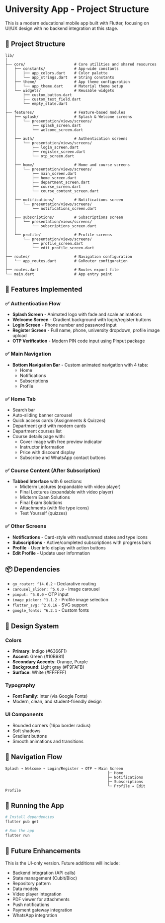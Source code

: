 # University App - Project Structure

This is a modern educational mobile app built with Flutter, focusing on UI/UX design with no backend integration at this stage.

## 📁 Project Structure

```
lib/
│
├── core/                      # Core utilities and shared resources
│   ├── constants/             # App-wide constants
│   │   ├── app_colors.dart    # Color palette
│   │   └── app_strings.dart   # String constants
│   ├── theme/                 # App theme configuration
│   │   └── app_theme.dart     # Material theme setup
│   └── widgets/               # Reusable widgets
│       ├── custom_button.dart
│       ├── custom_text_field.dart
│       └── empty_state.dart
│
├── features/                  # Feature-based modules
│   ├── splash/                # Splash & Welcome screens
│   │   └── presentation/views/screens/
│   │       ├── splash_screen.dart
│   │       └── welcome_screen.dart
│   │
│   ├── auth/                  # Authentication screens
│   │   └── presentation/views/screens/
│   │       ├── login_screen.dart
│   │       ├── register_screen.dart
│   │       └── otp_screen.dart
│   │
│   ├── home/                  # Home and course screens
│   │   └── presentation/views/screens/
│   │       ├── main_screen.dart
│   │       ├── home_screen.dart
│   │       ├── department_screen.dart
│   │       ├── course_screen.dart
│   │       └── course_content_screen.dart
│   │
│   ├── notifications/         # Notifications screen
│   │   └── presentation/views/screens/
│   │       └── notifications_screen.dart
│   │
│   ├── subscriptions/         # Subscriptions screen
│   │   └── presentation/views/screens/
│   │       └── subscriptions_screen.dart
│   │
│   └── profile/               # Profile screens
│       └── presentation/views/screens/
│           ├── profile_screen.dart
│           └── edit_profile_screen.dart
│
├── routes/                    # Navigation configuration
│   └── app_routes.dart        # GoRouter configuration
│
├── routes.dart                # Routes export file
└── main.dart                  # App entry point
```

## 🎨 Features Implemented

### ✅ Authentication Flow
- **Splash Screen** - Animated logo with fade and scale animations
- **Welcome Screen** - Gradient background with login/register buttons
- **Login Screen** - Phone number and password input
- **Register Screen** - Full name, phone, university dropdown, profile image upload
- **OTP Verification** - Modern PIN code input using Pinput package

### ✅ Main Navigation
- **Bottom Navigation Bar** - Custom animated navigation with 4 tabs:
  - Home
  - Notifications
  - Subscriptions
  - Profile

### ✅ Home Tab
- Search bar
- Auto-sliding banner carousel
- Quick access cards (Assignments & Quizzes)
- Department grid with modern cards
- Department courses list
- Course details page with:
  - Cover image with free preview indicator
  - Instructor information
  - Price with discount display
  - Subscribe and WhatsApp contact buttons

### ✅ Course Content (After Subscription)
- **Tabbed Interface** with 6 sections:
  - Midterm Lectures (expandable with video player)
  - Final Lectures (expandable with video player)
  - Midterm Exam Solutions
  - Final Exam Solutions
  - Attachments (with file type icons)
  - Test Yourself (quizzes)

### ✅ Other Screens
- **Notifications** - Card-style with read/unread states and type icons
- **Subscriptions** - Active/completed subscriptions with progress bars
- **Profile** - User info display with action buttons
- **Edit Profile** - Update user information

## 📦 Dependencies

- `go_router: ^14.6.2` - Declarative routing
- `carousel_slider: ^5.0.0` - Image carousel
- `pinput: ^5.0.0` - OTP input
- `image_picker: ^1.1.2` - Profile image selection
- `flutter_svg: ^2.0.16` - SVG support
- `google_fonts: ^6.2.1` - Custom fonts

## 🎨 Design System

### Colors
- **Primary**: Indigo (#6366F1)
- **Accent**: Green (#10B981)
- **Secondary Accents**: Orange, Purple
- **Background**: Light gray (#F9FAFB)
- **Surface**: White (#FFFFFF)

### Typography
- **Font Family**: Inter (via Google Fonts)
- Modern, clean, and student-friendly design

### UI Components
- Rounded corners (16px border radius)
- Soft shadows
- Gradient buttons
- Smooth animations and transitions

## 🚀 Navigation Flow

```
Splash → Welcome → Login/Register → OTP → Main Screen
                                              ├─ Home
                                              ├─ Notifications
                                              ├─ Subscriptions
                                              └─ Profile → Edit Profile
```

## 📱 Running the App

```bash
# Install dependencies
flutter pub get

# Run the app
flutter run
```

## 🔮 Future Enhancements

This is the UI-only version. Future additions will include:
- Backend integration (API calls)
- State management (Cubit/Bloc)
- Repository pattern
- Data models
- Video player integration
- PDF viewer for attachments
- Push notifications
- Payment gateway integration
- WhatsApp integration
